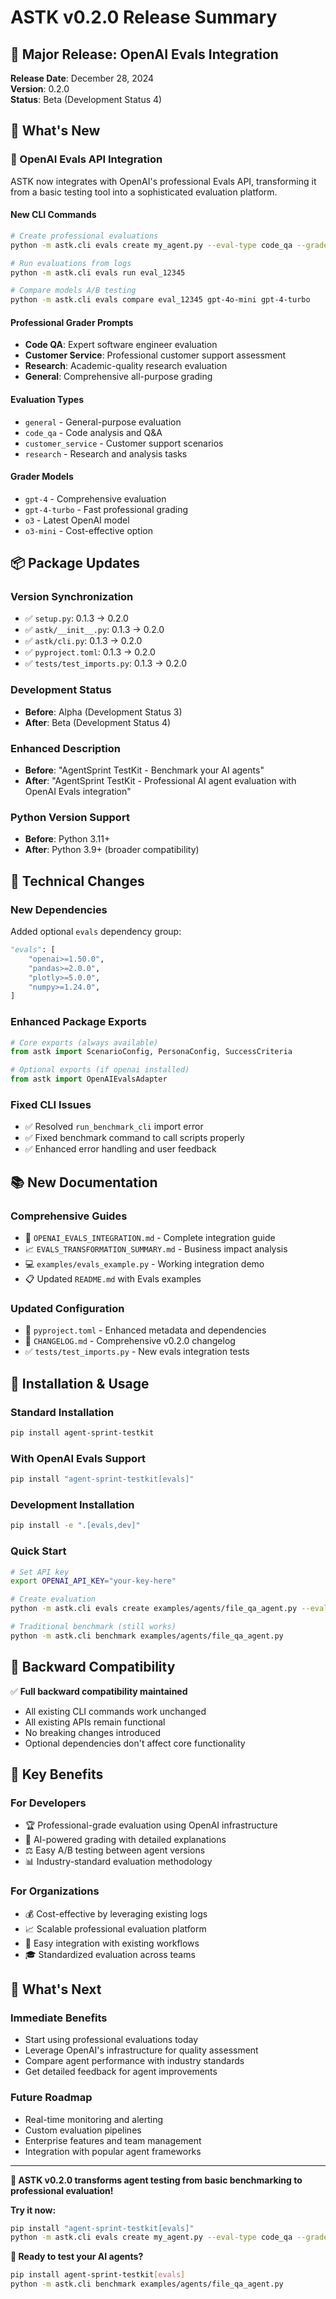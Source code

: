 # ASTK v0.2.0 Release Summary

## 🚀 Major Release: OpenAI Evals Integration

**Release Date**: December 28, 2024  
**Version**: 0.2.0  
**Status**: Beta (Development Status 4)

## 🎯 What's New

### **🌟 OpenAI Evals API Integration**

ASTK now integrates with OpenAI's professional Evals API, transforming it from a basic testing tool into a sophisticated evaluation platform.

#### **New CLI Commands**

```bash
# Create professional evaluations
python -m astk.cli evals create my_agent.py --eval-type code_qa --grader gpt-4

# Run evaluations from logs
python -m astk.cli evals run eval_12345

# Compare models A/B testing
python -m astk.cli evals compare eval_12345 gpt-4o-mini gpt-4-turbo
```

#### **Professional Grader Prompts**

- **Code QA**: Expert software engineer evaluation
- **Customer Service**: Professional customer support assessment
- **Research**: Academic-quality research evaluation
- **General**: Comprehensive all-purpose grading

#### **Evaluation Types**

- `general` - General-purpose evaluation
- `code_qa` - Code analysis and Q&A
- `customer_service` - Customer support scenarios
- `research` - Research and analysis tasks

#### **Grader Models**

- `gpt-4` - Comprehensive evaluation
- `gpt-4-turbo` - Fast professional grading
- `o3` - Latest OpenAI model
- `o3-mini` - Cost-effective option

## 📦 Package Updates

### **Version Synchronization**

- ✅ `setup.py`: 0.1.3 → 0.2.0
- ✅ `astk/__init__.py`: 0.1.3 → 0.2.0
- ✅ `astk/cli.py`: 0.1.3 → 0.2.0
- ✅ `pyproject.toml`: 0.1.3 → 0.2.0
- ✅ `tests/test_imports.py`: 0.1.3 → 0.2.0

### **Development Status**

- **Before**: Alpha (Development Status 3)
- **After**: Beta (Development Status 4)

### **Enhanced Description**

- **Before**: "AgentSprint TestKit - Benchmark your AI agents"
- **After**: "AgentSprint TestKit - Professional AI agent evaluation with OpenAI Evals integration"

### **Python Version Support**

- **Before**: Python 3.11+
- **After**: Python 3.9+ (broader compatibility)

## 🔧 Technical Changes

### **New Dependencies**

Added optional `evals` dependency group:

```python
"evals": [
    "openai>=1.50.0",
    "pandas>=2.0.0",
    "plotly>=5.0.0",
    "numpy>=1.24.0",
]
```

### **Enhanced Package Exports**

```python
# Core exports (always available)
from astk import ScenarioConfig, PersonaConfig, SuccessCriteria

# Optional exports (if openai installed)
from astk import OpenAIEvalsAdapter
```

### **Fixed CLI Issues**

- ✅ Resolved `run_benchmark_cli` import error
- ✅ Fixed benchmark command to call scripts properly
- ✅ Enhanced error handling and user feedback

## 📚 New Documentation

### **Comprehensive Guides**

- 📖 `OPENAI_EVALS_INTEGRATION.md` - Complete integration guide
- 📈 `EVALS_TRANSFORMATION_SUMMARY.md` - Business impact analysis
- 💻 `examples/evals_example.py` - Working integration demo
- 📋 Updated `README.md` with Evals examples

### **Updated Configuration**

- 🔧 `pyproject.toml` - Enhanced metadata and dependencies
- 📝 `CHANGELOG.md` - Comprehensive v0.2.0 changelog
- ✅ `tests/test_imports.py` - New evals integration tests

## 🚀 Installation & Usage

### **Standard Installation**

```bash
pip install agent-sprint-testkit
```

### **With OpenAI Evals Support**

```bash
pip install "agent-sprint-testkit[evals]"
```

### **Development Installation**

```bash
pip install -e ".[evals,dev]"
```

### **Quick Start**

```bash
# Set API key
export OPENAI_API_KEY="your-key-here"

# Create evaluation
python -m astk.cli evals create examples/agents/file_qa_agent.py --eval-type code_qa

# Traditional benchmark (still works)
python -m astk.cli benchmark examples/agents/file_qa_agent.py
```

## 🎯 Backward Compatibility

✅ **Full backward compatibility maintained**

- All existing CLI commands work unchanged
- All existing APIs remain functional
- No breaking changes introduced
- Optional dependencies don't affect core functionality

## 🌟 Key Benefits

### **For Developers**

- 🏆 Professional-grade evaluation using OpenAI infrastructure
- 🎯 AI-powered grading with detailed explanations
- ⚖️ Easy A/B testing between agent versions
- 📊 Industry-standard evaluation methodology

### **For Organizations**

- 💰 Cost-effective by leveraging existing logs
- 📈 Scalable professional evaluation platform
- 🔧 Easy integration with existing workflows
- 🎓 Standardized evaluation across teams

## 🚀 What's Next

### **Immediate Benefits**

- Start using professional evaluations today
- Leverage OpenAI's infrastructure for quality assessment
- Compare agent performance with industry standards
- Get detailed feedback for agent improvements

### **Future Roadmap**

- Real-time monitoring and alerting
- Custom evaluation pipelines
- Enterprise features and team management
- Integration with popular agent frameworks

---

**🎉 ASTK v0.2.0 transforms agent testing from basic benchmarking to professional evaluation!**

**Try it now:**

```bash
pip install "agent-sprint-testkit[evals]"
python -m astk.cli evals create my_agent.py --eval-type code_qa --grader gpt-4
```

**🚀 Ready to test your AI agents?**

```bash
pip install agent-sprint-testkit[evals]
python -m astk.cli benchmark examples/agents/file_qa_agent.py
```
